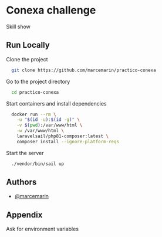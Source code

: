 
# Conexa challenge

Skill show 


## Run Locally

Clone the project

```bash
  git clone https://github.com/marcemarin/practico-conexa
```

Go to the project directory

```bash
  cd practico-conexa
```

Start containers and install dependencies

```bash
  docker run --rm \
    -u "$(id -u):$(id -g)" \
    -v $(pwd):/var/www/html \
    -w /var/www/html \
    laravelsail/php81-composer:latest \
    composer install --ignore-platform-reqs
```

Start the server

```bash
  ./vendor/bin/sail up
```


## Authors

- [@marcemarin](https://github.com/marcemarin)


## Appendix

Ask for environment variables

